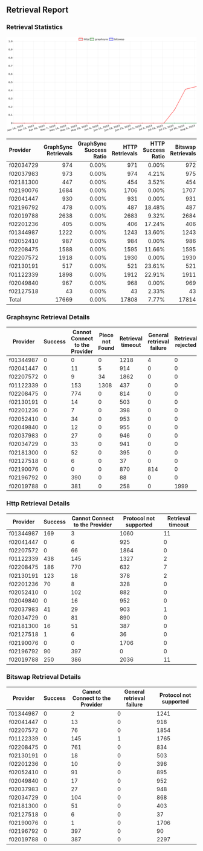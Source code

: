 ## Retrieval Report
### Retrieval Statistics
<img src="https://raw.githubusercontent.com/data-preservation-programs/filplus-checker-assets/main/filecoin-project/filecoin-plus-large-datasets/issues/1802/1691657824667.png"/>

| Provider  | GraphSync Retrievals | GraphSync Success Ratio | HTTP Retrievals | HTTP Success Ratio | Bitswap Retrievals | Bitswap Success Ratio |
| :-------- | -------------------: | ----------------------: | --------------: | -----------------: | -----------------: | --------------------: |
| f02034729 |                  974 |                   0.00% |             971 |              0.00% |                972 |                 0.00% |
| f02037983 |                  973 |                   0.00% |             974 |              4.21% |                975 |                 0.00% |
| f02181300 |                  447 |                   0.00% |             454 |              3.52% |                454 |                 0.00% |
| f02190076 |                 1684 |                   0.00% |            1706 |              0.00% |               1707 |                 0.00% |
| f02041447 |                  930 |                   0.00% |             931 |              0.00% |                931 |                 0.00% |
| f02196792 |                  478 |                   0.00% |             487 |             18.48% |                487 |                 0.00% |
| f02019788 |                 2638 |                   0.00% |            2683 |              9.32% |               2684 |                 0.00% |
| f02201236 |                  405 |                   0.00% |             406 |             17.24% |                406 |                 0.00% |
| f01344987 |                 1222 |                   0.00% |            1243 |             13.60% |               1243 |                 0.00% |
| f02052410 |                  987 |                   0.00% |             984 |              0.00% |                986 |                 0.00% |
| f02208475 |                 1588 |                   0.00% |            1595 |             11.66% |               1595 |                 0.00% |
| f02207572 |                 1918 |                   0.00% |            1930 |              0.00% |               1930 |                 0.00% |
| f02130191 |                  517 |                   0.00% |             521 |             23.61% |                521 |                 0.00% |
| f01122339 |                 1898 |                   0.00% |            1912 |             22.91% |               1911 |                 0.00% |
| f02049840 |                  967 |                   0.00% |             968 |              0.00% |                969 |                 0.00% |
| f02127518 |                   43 |                   0.00% |              43 |              2.33% |                 43 |                 0.00% |
| Total     |                17669 |                   0.00% |           17808 |              7.77% |              17814 |                 0.00% |

### Graphsync Retrieval Details
| Provider  | Success | Cannot Connect to the Provider | Piece not Found | Retrieval timeout | General retrieval failure | Retrieval rejected | Deal state missing |
| --------- | ------- | ------------------------------ | --------------- | ----------------- | ------------------------- | ------------------ | ------------------ |
| f01344987 | 0       | 0                              | 0               | 1218              | 4                         | 0                  | 0                  |
| f02041447 | 0       | 11                             | 5               | 914               | 0                         | 0                  | 0                  |
| f02207572 | 0       | 9                              | 34              | 1862              | 0                         | 0                  | 13                 |
| f01122339 | 0       | 153                            | 1308            | 437               | 0                         | 0                  | 0                  |
| f02208475 | 0       | 774                            | 0               | 814               | 0                         | 0                  | 0                  |
| f02130191 | 0       | 14                             | 0               | 503               | 0                         | 0                  | 0                  |
| f02201236 | 0       | 7                              | 0               | 398               | 0                         | 0                  | 0                  |
| f02052410 | 0       | 34                             | 0               | 953               | 0                         | 0                  | 0                  |
| f02049840 | 0       | 12                             | 0               | 955               | 0                         | 0                  | 0                  |
| f02037983 | 0       | 27                             | 0               | 946               | 0                         | 0                  | 0                  |
| f02034729 | 0       | 33                             | 0               | 941               | 0                         | 0                  | 0                  |
| f02181300 | 0       | 52                             | 0               | 395               | 0                         | 0                  | 0                  |
| f02127518 | 0       | 6                              | 0               | 37                | 0                         | 0                  | 0                  |
| f02190076 | 0       | 0                              | 0               | 870               | 814                       | 0                  | 0                  |
| f02196792 | 0       | 390                            | 0               | 88                | 0                         | 0                  | 0                  |
| f02019788 | 0       | 381                            | 0               | 258               | 0                         | 1999               | 0                  |

### Http Retrieval Details
| Provider  | Success | Cannot Connect to the Provider | Protocol not supported | Retrieval timeout |
| --------- | ------- | ------------------------------ | ---------------------- | ----------------- |
| f01344987 | 169     | 3                              | 1060                   | 11                |
| f02041447 | 0       | 6                              | 925                    | 0                 |
| f02207572 | 0       | 66                             | 1864                   | 0                 |
| f01122339 | 438     | 145                            | 1327                   | 2                 |
| f02208475 | 186     | 770                            | 632                    | 7                 |
| f02130191 | 123     | 18                             | 378                    | 2                 |
| f02201236 | 70      | 8                              | 328                    | 0                 |
| f02052410 | 0       | 102                            | 882                    | 0                 |
| f02049840 | 0       | 16                             | 952                    | 0                 |
| f02037983 | 41      | 29                             | 903                    | 1                 |
| f02034729 | 0       | 81                             | 890                    | 0                 |
| f02181300 | 16      | 51                             | 387                    | 0                 |
| f02127518 | 1       | 6                              | 36                     | 0                 |
| f02190076 | 0       | 0                              | 1706                   | 0                 |
| f02196792 | 90      | 397                            | 0                      | 0                 |
| f02019788 | 250     | 386                            | 2036                   | 11                |

### Bitswap Retrieval Details
| Provider  | Success | Cannot Connect to the Provider | General retrieval failure | Protocol not supported |
| --------- | ------- | ------------------------------ | ------------------------- | ---------------------- |
| f01344987 | 0       | 2                              | 0                         | 1241                   |
| f02041447 | 0       | 13                             | 0                         | 918                    |
| f02207572 | 0       | 76                             | 0                         | 1854                   |
| f01122339 | 0       | 145                            | 1                         | 1765                   |
| f02208475 | 0       | 761                            | 0                         | 834                    |
| f02130191 | 0       | 18                             | 0                         | 503                    |
| f02201236 | 0       | 10                             | 0                         | 396                    |
| f02052410 | 0       | 91                             | 0                         | 895                    |
| f02049840 | 0       | 17                             | 0                         | 952                    |
| f02037983 | 0       | 27                             | 0                         | 948                    |
| f02034729 | 0       | 104                            | 0                         | 868                    |
| f02181300 | 0       | 51                             | 0                         | 403                    |
| f02127518 | 0       | 6                              | 0                         | 37                     |
| f02190076 | 0       | 1                              | 0                         | 1706                   |
| f02196792 | 0       | 397                            | 0                         | 90                     |
| f02019788 | 0       | 387                            | 0                         | 2297                   |
